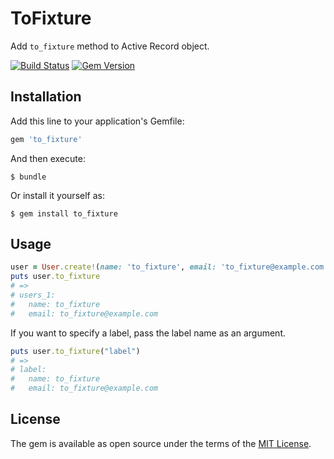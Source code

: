 # ToFixture

Add `to_fixture` method to Active Record object.

[![Build Status](https://travis-ci.org/y-yagi/to_fixture.svg?branch=master)](https://travis-ci.org/y-yagi/to_fixture)
[![Gem Version](https://badge.fury.io/rb/to_fixture.svg)](http://badge.fury.io/rb/to_fixture)

## Installation

Add this line to your application's Gemfile:

```ruby
gem 'to_fixture'
```

And then execute:

    $ bundle

Or install it yourself as:

    $ gem install to_fixture

## Usage

```ruby
user = User.create!(name: 'to_fixture', email: 'to_fixture@example.com')
puts user.to_fixture
# =>
# users_1:
#   name: to_fixture
#   email: to_fixture@example.com
```

If you want to specify a label, pass the label name as an argument.

```ruby
puts user.to_fixture("label")
# =>
# label:
#   name: to_fixture
#   email: to_fixture@example.com
```

## License

The gem is available as open source under the terms of the [MIT License](http://opensource.org/licenses/MIT).


